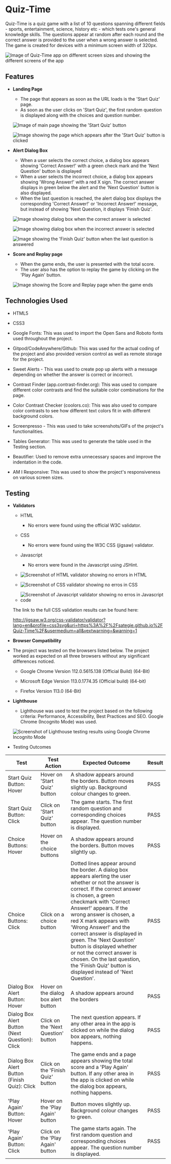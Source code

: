 # Quiz-Time

Quiz-Time is a quiz game with a list of 10 questions spanning different fields - sports, entertainment, science, history etc - which tests one's general knowledge skills. The questions appear at random after each round and the correct answer is provided to the user when a wrong answer is selected. The game is created for devices with a minimum screen width of 320px.

![Image of Quiz-Time app on different screen sizes and showing the different screens of the app](/documentation/quiz-time.png)

<!-- Add contents here -->

## Features

- **Landing Page**

    - The page that appears as soon as the URL loads is the 'Start Quiz' page.
    - As soon as the user clicks on 'Start Quiz', the first random question is displayed along with the choices and question number.

    ![Image of main page showing the 'Start Quiz' button](/documentation/start-quiz.png)

    ![Image showing the page which appears after the 'Start Quiz' button is clicked](/documentation/quiz-questions.png)

- **Alert Dialog Box**

    - When a user selects the correct choice, a dialog box appears showing 'Correct Answer!' with a green check mark and the 'Next Question' button is displayed
    - When a user selects the incorrect choice, a dialog box appears showing 'Wrong Answer!' with a red X sign. The correct answer displays in green below the alert and the 'Next Question' button is also displayed.
    - When the last question is reached, the alert dialog box displays the corresponding 'Correct Answer!' or 'Incorrect Answer!' message, but instead of showing 'Next Question, it displays 'Finish Quiz'.

    ![Image showing dialog box when the correct answer is selected](/documentation/alert-correct.png)

    ![Image showing dialog box when the incorrect answer is selected](/documentation/alert-wrong.png)

    ![Image showing the 'Finish Quiz' button when the last question is answered](/documentation/alert-finish.png)

- **Score and Replay page**

    - When the game ends, the user is presented with the total score.
    - The user also has the option to replay the game by clicking on the 'Play Again' button.

    ![Image showing the Score and Replay page when the game ends](/documentation/score-replay.png)

## Technologies Used

- HTML5

- CSS3

- Google Fonts: This was used to import the Open Sans and Roboto fonts used throughout the project.

- Gitpod/CodeAnywhere/Github: This was used for the actual coding of the project and also provided version control as well as remote storage for the project.

- Sweet Alerts - This was used to create pop up alerts with a message depending on whether the answer is correct or incorrect.

- Contrast Finder (app.contrast-finder.org): This was used to compare different color contrasts and find the suitable color combinations for the page.

- Color Contrast Checker (coolors.co): This was also used to compare color contrasts to see how different text colors fit in with different background colors.

- Screenpresso - This was used to take screenshots/GIFs of the project's functionalities.

- Tables Generator: This was used to generate the table used in the Testing section.

- Beautifier: Used to remove extra unnecessary spaces and improve the indentation in the code.

- AM I Responsive: This was used to show the project's responsiveness on various screen sizes.

## Testing

- **Validators**

    - HTML
        - No errors were found using the official W3C validator.

    - CSS
        - No errors were found using the W3C CSS (jigsaw) validator.

    - Javascript
        - No errors were found in the Javascript using JSHint.

    - ![Screenshot of HTML validator showing no errors in HTML](/documentation/testing/html-validator.png)

    - ![Screenshot of CSS validator showing no erros in CSS](/documentation/testing/css-validator.png)

    - ![Screenshot of Javascript validator showing no erros in Javascript code](/documentation/testing/javascript-validator.png)

    The link to the full CSS validation results can be found here:

    http://jigsaw.w3.org/css-validator/validator?lang=en&profile=css3svg&uri=https%3A%2F%2Fsategie.github.io%2FQuiz-Time%2F&usermedium=all&vextwarning=&warning=1

- **Browser Compatibility**

 - The project was tested on the browsers listed below. The project worked as expected on all three browsers without any significant differences noticed.

    - Google Chrome Version 112.0.5615.138 (Official Build) (64-Bit)

    - Microsoft Edge Version 113.0.1774.35 (Official build) (64-bit)

    - Firefox Version 113.0 (64-Bit)

- **Lighthouse**

    - Lighthouse was used to test the project based on the following criteria: Performance, Accessibility, Best Practices and SEO. Google Chrome (Incognito Mode) was used.

    ![Screenshot of Lighthouse testing results using Google Chrome Incognito Mode](/documentation/testing/lighthouse-testing.png)

- Testing Outcomes

| Test                                           | Test Action                          | Expected Outcome                                                                                                                                                                                                                                                                                                                                                                                                                                                                                            | Result |
|------------------------------------------------|--------------------------------------|-------------------------------------------------------------------------------------------------------------------------------------------------------------------------------------------------------------------------------------------------------------------------------------------------------------------------------------------------------------------------------------------------------------------------------------------------------------------------------------------------------------|--------|
| Start Quiz Button: Hover                       | Hover on 'Start Quiz' button         | A shadow appears around the borders. Button moves slightly up. Background colour changes to green.                                                                                                                                                                                                                                                                                                                                                                                                          | PASS   |
| Start Quiz Button: Click                       | Click on 'Start Quiz' button         | The game starts. The first random question and corresponding choices appear. The question number is displayed.                                                                                                                                                                                                                                                                                                                                                                                              | PASS   |
| Choice Buttons: Hover                          | Hover on the choice buttons          | A shadow appears around the borders. Button moves slightly up.                                                                                                                                                                                                                                                                                                                                                                                                                                              | PASS   |
| Choice Buttons: Click                          | Click on a choice button             | Dotted lines appear around the border. A dialog box appears alerting the user whether or not the answer is correct. If the correct answer is chosen, a green checkmark with 'Correct Answer!' appears. If the wrong answer is chosen, a red X mark appears with 'Wrong Answer!' and the correct answer is displayed in green. The 'Next Question' button is displayed whether or not the correct answer is chosen. On the last question, the 'Finish Quiz' button is displayed instead of  'Next Question'. | PASS   |
| Dialog Box Alert Button: Hover                 | Hover on the dialog box alert button | A shadow appears around the borders                                                                                                                                                                                                                                                                                                                                                                                                                                                                         | PASS   |
| Dialog Box Alert Button (Next Question): Click | Click on the 'Next Question' button  | The next question appears. If any other area in the app is clicked on while the dialog box appears, nothing happens.                                                                                                                                                                                                                                                                                                                                                                                        | PASS   |
| Dialog Box Alert Button (Finish Quiz): Click   | Click on the 'Finish Quiz' button    | The game ends and a page appears showing the total score and a 'Play Again' button. If any other area in the app is clicked on while the dialog box appears, nothing happens.                                                                                                                                                                                                                                                                                                                               | PASS   |
| 'Play Again' Button: Hover                     | Hover on the 'Play Again' button     | Button moves slightly up. Background colour changes to green.                                                                                                                                                                                                                                                                                                                                                                                                                                               | PASS   |
| 'Play Again' Button: Click                     | Click on the 'Play Again' button     | The game starts again. The first random question and corresponding choices appear. The question number is displayed.                                                                                                                                                                                                                                                                                                                                                                                        | PASS   |

















